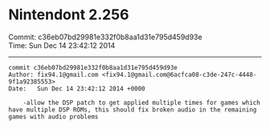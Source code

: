 # Nintendont 2.256
Commit: c36eb07bd29981e332f0b8aa1d31e795d459d93e  
Time: Sun Dec 14 23:42:12 2014   

-----

```
commit c36eb07bd29981e332f0b8aa1d31e795d459d93e
Author: fix94.1@gmail.com <fix94.1@gmail.com@6acfca08-c3de-247c-4448-9f1a92385553>
Date:   Sun Dec 14 23:42:12 2014 +0000

    -allow the DSP patch to get applied multiple times for games which have multiple DSP ROMs, this should fix broken audio in the remaining games with audio problems
```
